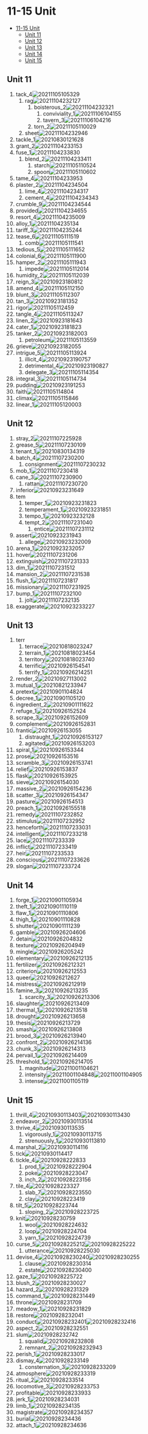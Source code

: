 # 11-15 Unit

- [11-15 Unit](#11-15-unit)
  - [Unit 11](#unit-11)
  - [Unit 12](#unit-12)
  - [Unit 13](#unit-13)
  - [Unit 14](#unit-14)
  - [Unit 15](#unit-15)

## Unit 11

1. tack_4![20211105105329](https://raw.githubusercontent.com/Logible/Image/main/note_image/20211105105329.png)
   1. rag![20211104232127](https://raw.githubusercontent.com/Logible/Image/main/note_image/20211104232127.png)
      1. boisterous_2![20211104232321](https://raw.githubusercontent.com/Logible/Image/main/note_image/20211104232321.png)
         1. conviviality_1![20211106104155](https://raw.githubusercontent.com/Logible/Image/main/note_image/20211106104155.png)
         2. tavern_3![20211106104216](https://raw.githubusercontent.com/Logible/Image/main/note_image/20211106104216.png)
      2. torn_2![20211105110029](https://raw.githubusercontent.com/Logible/Image/main/note_image/20211105110029.png)
   2. sheet![20211104232946](https://raw.githubusercontent.com/Logible/Image/main/note_image/20211104232946.png)
2. tackle_1![20210830121628](https://raw.githubusercontent.com/Logible/Image/main/note_image/20210830121628.png)
3. grant_2![20211104233153](https://raw.githubusercontent.com/Logible/Image/main/note_image/20211104233153.png)
4. fuse_1![20211104233830](https://raw.githubusercontent.com/Logible/Image/main/note_image/20211104233830.png)
   1. blend_2![20211104233411](https://raw.githubusercontent.com/Logible/Image/main/note_image/20211104233411.png)
      1. starch![20211105110524](https://raw.githubusercontent.com/Logible/Image/main/note_image/20211105110524.png)
      2. spoon![20211105110602](https://raw.githubusercontent.com/Logible/Image/main/note_image/20211105110602.png)
5. tame_4![20211104233953](https://raw.githubusercontent.com/Logible/Image/main/note_image/20211104233953.png)
6. plaster_2![20211104234504](https://raw.githubusercontent.com/Logible/Image/main/note_image/20211104234504.png)
   1. lime_4![20211104234317](https://raw.githubusercontent.com/Logible/Image/main/note_image/20211104234317.png)
   2. cement_4![20211104234343](https://raw.githubusercontent.com/Logible/Image/main/note_image/20211104234343.png)
7. crumble_9![20211104234544](https://raw.githubusercontent.com/Logible/Image/main/note_image/20211104234544.png)
8. provided![20211104234655](https://raw.githubusercontent.com/Logible/Image/main/note_image/20211104234655.png)
9. resort_4![20211104235009](https://raw.githubusercontent.com/Logible/Image/main/note_image/20211104235009.png)
10. alloy_1![20211104235134](https://raw.githubusercontent.com/Logible/Image/main/note_image/20211104235134.png)
11. tariff_3![20211104235244](https://raw.githubusercontent.com/Logible/Image/main/note_image/20211104235244.png)
12. tease_6![20211105111519](https://raw.githubusercontent.com/Logible/Image/main/note_image/20211105111519.png)
    1. comb![20211105111541](https://raw.githubusercontent.com/Logible/Image/main/note_image/20211105111541.png)
13. tedious_5![20211105111652](https://raw.githubusercontent.com/Logible/Image/main/note_image/20211105111652.png)
14. colonial_6![20211105111900](https://raw.githubusercontent.com/Logible/Image/main/note_image/20211105111900.png)
15. hamper_2![20211105111943](https://raw.githubusercontent.com/Logible/Image/main/note_image/20211105111943.png)
    1. impede![20211105112014](https://raw.githubusercontent.com/Logible/Image/main/note_image/20211105112014.png)
16. humidity_2![20211105112039](https://raw.githubusercontent.com/Logible/Image/main/note_image/20211105112039.png)
17. reign_3![20210923180812](https://raw.githubusercontent.com/Logible/Image/main/note_image/20210923180812.png)
18. amend_4![20211105112150](https://raw.githubusercontent.com/Logible/Image/main/note_image/20211105112150.png)
19. blunt_3![20211105112307](https://raw.githubusercontent.com/Logible/Image/main/note_image/20211105112307.png)
20. tan_3![20210923181352](https://raw.githubusercontent.com/Logible/Image/main/note_image/20210923181352.png)
21. rigor![20211105112459](https://raw.githubusercontent.com/Logible/Image/main/note_image/20211105112459.png)
22. tangle_4![20211105113247](https://raw.githubusercontent.com/Logible/Image/main/note_image/20211105113247.png)
23. linen_2![20210923181643](https://raw.githubusercontent.com/Logible/Image/main/note_image/20210923181643.png)
24. cater_1![20210923181823](https://raw.githubusercontent.com/Logible/Image/main/note_image/20210923181823.png)
25. tanker_2![20210923182003](https://raw.githubusercontent.com/Logible/Image/main/note_image/20210923182003.png)
    1. petroleum![20211105113559](https://raw.githubusercontent.com/Logible/Image/main/note_image/20211105113559.png)
26. grieve![20210923182055](https://raw.githubusercontent.com/Logible/Image/main/note_image/20210923182055.png)
27. intrigue_5![20211105113924](https://raw.githubusercontent.com/Logible/Image/main/note_image/20211105113924.png)
    1. illicit_4![20210923190757](https://raw.githubusercontent.com/Logible/Image/main/note_image/20210923190757.png)
    2. detrimental_4![20210923190827](https://raw.githubusercontent.com/Logible/Image/main/note_image/20210923190827.png)
    3. delegate_3![20211105114354](https://raw.githubusercontent.com/Logible/Image/main/note_image/20211105114354.png)
28. integral_3![20211105114734](https://raw.githubusercontent.com/Logible/Image/main/note_image/20211105114734.png)
29. pudding![20210923191253](https://raw.githubusercontent.com/Logible/Image/main/note_image/20210923191253.png)
30. faith![20211105114804](https://raw.githubusercontent.com/Logible/Image/main/note_image/20211105114804.png)
31. climax![20211105115846](https://raw.githubusercontent.com/Logible/Image/main/note_image/20211105115846.png)
32. linear_1![20211105120003](https://raw.githubusercontent.com/Logible/Image/main/note_image/20211105120003.png)

## Unit 12

1. stray_2![20211107225928](https://raw.githubusercontent.com/Logible/Image/main/note_image/20211107225928.png)
2. grease_5![20211107230109](https://raw.githubusercontent.com/Logible/Image/main/note_image/20211107230109.png)
3. tenant_1![20210830134319](https://raw.githubusercontent.com/Logible/Image/main/note_image/20210830134319.png)
4. batch_4![20211107230200](https://raw.githubusercontent.com/Logible/Image/main/note_image/20211107230200.png)
   1. consignment![20211107230232](https://raw.githubusercontent.com/Logible/Image/main/note_image/20211107230232.png)
5. mob_1![20211107230418](https://raw.githubusercontent.com/Logible/Image/main/note_image/20211107230418.png)
6. cane_3![20211107230900](https://raw.githubusercontent.com/Logible/Image/main/note_image/20211107230900.png)
   1. rattan![20211107230720](https://raw.githubusercontent.com/Logible/Image/main/note_image/20211107230720.png)
7. inferior![20210923231649](https://raw.githubusercontent.com/Logible/Image/main/note_image/20210923231649.png)
8. tem
   1. temper_1![20210923231823](https://raw.githubusercontent.com/Logible/Image/main/note_image/20210923231823.png)
   2. temperament_1![20210923231851](https://raw.githubusercontent.com/Logible/Image/main/note_image/20210923231851.png)
   3. tempo_1![20210923232128](https://raw.githubusercontent.com/Logible/Image/main/note_image/20210923232128.png)
   4. tempt_2![20211107231040](https://raw.githubusercontent.com/Logible/Image/main/note_image/20211107231040.png)
      1. entice![20211107231112](https://raw.githubusercontent.com/Logible/Image/main/note_image/20211107231112.png)
9. assert![20210923231943](https://raw.githubusercontent.com/Logible/Image/main/note_image/20210923231943.png)
   1. allege![20210923232009](https://raw.githubusercontent.com/Logible/Image/main/note_image/20210923232009.png)
10. arena_1![20210923232057](https://raw.githubusercontent.com/Logible/Image/main/note_image/20210923232057.png)
11. hover![20211107231206](https://raw.githubusercontent.com/Logible/Image/main/note_image/20211107231206.png)
12. extinguish![20211107231333](https://raw.githubusercontent.com/Logible/Image/main/note_image/20211107231333.png)
13. dim_1![20211107231512](https://raw.githubusercontent.com/Logible/Image/main/note_image/20211107231512.png)
14. mansion_2![20211107231538](https://raw.githubusercontent.com/Logible/Image/main/note_image/20211107231538.png)
15. flush_1![20211107231817](https://raw.githubusercontent.com/Logible/Image/main/note_image/20211107231817.png)
16. missionary![20211107231925](https://raw.githubusercontent.com/Logible/Image/main/note_image/20211107231925.png)
17. bump_1![20211107232100](https://raw.githubusercontent.com/Logible/Image/main/note_image/20211107232100.png)
    1. jolt![20211107232135](https://raw.githubusercontent.com/Logible/Image/main/note_image/20211107232135.png)
18. exaggerate![20210923233227](https://raw.githubusercontent.com/Logible/Image/main/note_image/20210923233227.png)

## Unit 13

1. terr
   1. terrace![20210818023247](https://raw.githubusercontent.com/Logible/Image/main/note_image/20210818023247.png)
   2. terrain_1![20210818023454](https://raw.githubusercontent.com/Logible/Image/main/note_image/20210818023454.png)
   3. territory![20210818023740](https://raw.githubusercontent.com/Logible/Image/main/note_image/20210818023740.png)
   4. terrific![20210926154541](https://raw.githubusercontent.com/Logible/Image/main/note_image/20210926154541.png)
   5. terrify_1![20210926214251](https://raw.githubusercontent.com/Logible/Image/main/note_image/20210926214251.png)
2. render_2![20210927113002](https://raw.githubusercontent.com/Logible/Image/main/note_image/20210927113002.png)
3. mutual_1![20210821233947](https://raw.githubusercontent.com/Logible/Image/main/note_image/20210821233947.png)
4. pretext![20210901104824](https://raw.githubusercontent.com/Logible/Image/main/note_image/20210901104824.png)
5. decree_1![20210901105120](https://raw.githubusercontent.com/Logible/Image/main/note_image/20210901105120.png)
6. ingredient_2![20210901111622](https://raw.githubusercontent.com/Logible/Image/main/note_image/20210901111622.png)
7. refuge_1![20210926152524](https://raw.githubusercontent.com/Logible/Image/main/note_image/20210926152524.png)
8. scrape_3![20210926152609](https://raw.githubusercontent.com/Logible/Image/main/note_image/20210926152609.png)
9. complement![20210926152831](https://raw.githubusercontent.com/Logible/Image/main/note_image/20210926152831.png)
10. frantic![20210926153055](https://raw.githubusercontent.com/Logible/Image/main/note_image/20210926153055.png)
    1. distraught_1![20210926153127](https://raw.githubusercontent.com/Logible/Image/main/note_image/20210926153127.png)
    2. agitated![20210926153203](https://raw.githubusercontent.com/Logible/Image/main/note_image/20210926153203.png)
11. spiral_1![20210926153344](https://raw.githubusercontent.com/Logible/Image/main/note_image/20210926153344.png)
12. prose![20210926153516](https://raw.githubusercontent.com/Logible/Image/main/note_image/20210926153516.png)
13. scramble_3![20210926153741](https://raw.githubusercontent.com/Logible/Image/main/note_image/20210926153741.png)
14. relief![20210926153837](https://raw.githubusercontent.com/Logible/Image/main/note_image/20210926153837.png)
15. flask![20210926153925](https://raw.githubusercontent.com/Logible/Image/main/note_image/20210926153925.png)
16. sieve![20210926154030](https://raw.githubusercontent.com/Logible/Image/main/note_image/20210926154030.png)
17. massive_2![20210926154236](https://raw.githubusercontent.com/Logible/Image/main/note_image/20210926154236.png)
18. scatter_3![20210926154347](https://raw.githubusercontent.com/Logible/Image/main/note_image/20210926154347.png)
19. pasture![20210926154513](https://raw.githubusercontent.com/Logible/Image/main/note_image/20210926154513.png)
20. preach_1![20210926155518](https://raw.githubusercontent.com/Logible/Image/main/note_image/20210926155518.png)
21. remedy![20211107232852](https://raw.githubusercontent.com/Logible/Image/main/note_image/20211107232852.png)
22. stimulus![20211107232952](https://raw.githubusercontent.com/Logible/Image/main/note_image/20211107232952.png)
23. henceforth![20211107233031](https://raw.githubusercontent.com/Logible/Image/main/note_image/20211107233031.png)
24. intelligent![20211107233218](https://raw.githubusercontent.com/Logible/Image/main/note_image/20211107233218.png)
25. lace![20211107233339](https://raw.githubusercontent.com/Logible/Image/main/note_image/20211107233339.png)
26. inflict![20211107233419](https://raw.githubusercontent.com/Logible/Image/main/note_image/20211107233419.png)
27. heir![20211107233533](https://raw.githubusercontent.com/Logible/Image/main/note_image/20211107233533.png)
28. conscious![20211107233626](https://raw.githubusercontent.com/Logible/Image/main/note_image/20211107233626.png)
29. slogan![20211107233724](https://raw.githubusercontent.com/Logible/Image/main/note_image/20211107233724.png)

## Unit 14

1. forge_1![20210901105934](https://raw.githubusercontent.com/Logible/Image/main/note_image/20210901105934.png)
2. theft_1![20210901110119](https://raw.githubusercontent.com/Logible/Image/main/note_image/20210901110119.png)
3. flaw_1![20210901110806](https://raw.githubusercontent.com/Logible/Image/main/note_image/20210901110806.png)
4. thigh_1![20210901110828](https://raw.githubusercontent.com/Logible/Image/main/note_image/20210901110828.png)
5. shutter![20210901111239](https://raw.githubusercontent.com/Logible/Image/main/note_image/20210901111239.png)
6. gamble![20210926204606](https://raw.githubusercontent.com/Logible/Image/main/note_image/20210926204606.png)
7. detain![20210926204832](https://raw.githubusercontent.com/Logible/Image/main/note_image/20210926204832.png)
8. texture![20210926204949](https://raw.githubusercontent.com/Logible/Image/main/note_image/20210926204949.png)
9. mingle![20210926205242](https://raw.githubusercontent.com/Logible/Image/main/note_image/20210926205242.png)
10. elementary![20210926212135](https://raw.githubusercontent.com/Logible/Image/main/note_image/20210926212135.png)
11. fertilizer![20210926212321](https://raw.githubusercontent.com/Logible/Image/main/note_image/20210926212321.png)
12. criterion![20210926212553](https://raw.githubusercontent.com/Logible/Image/main/note_image/20210926212553.png)
13. queer![20210926212627](https://raw.githubusercontent.com/Logible/Image/main/note_image/20210926212627.png)
14. mistress![20210926212919](https://raw.githubusercontent.com/Logible/Image/main/note_image/20210926212919.png)
15. famine_3![20210926213235](https://raw.githubusercontent.com/Logible/Image/main/note_image/20210926213235.png)
    1. scarcity_3![20210926213306](https://raw.githubusercontent.com/Logible/Image/main/note_image/20210926213306.png)
16. slaughter![20210926213409](https://raw.githubusercontent.com/Logible/Image/main/note_image/20210926213409.png)
17. thermal_1![20210926213518](https://raw.githubusercontent.com/Logible/Image/main/note_image/20210926213518.png)
18. drought![20210926213658](https://raw.githubusercontent.com/Logible/Image/main/note_image/20210926213658.png)
19. thesis![20210926213729](https://raw.githubusercontent.com/Logible/Image/main/note_image/20210926213729.png)
20. smash![20210926213808](https://raw.githubusercontent.com/Logible/Image/main/note_image/20210926213808.png)
21. brood_3![20210926213940](https://raw.githubusercontent.com/Logible/Image/main/note_image/20210926213940.png)
22. confront_2![20210926214136](https://raw.githubusercontent.com/Logible/Image/main/note_image/20210926214136.png)
23. chunk_3![20210926214313](https://raw.githubusercontent.com/Logible/Image/main/note_image/20210926214313.png)
24. pervail_1![20210926214409](https://raw.githubusercontent.com/Logible/Image/main/note_image/20210926214409.png)
25. threshold_1![20210926214705](https://raw.githubusercontent.com/Logible/Image/main/note_image/20210926214705.png)
    1. magnitude![20211001104621](https://raw.githubusercontent.com/Logible/Image/main/note_image/20211001104621.png)
    2. intensity![20211001104848](https://raw.githubusercontent.com/Logible/Image/main/note_image/20211001104848.png)![20211001104905](https://raw.githubusercontent.com/Logible/Image/main/note_image/20211001104905.png)
    3. intense![20211001105119](https://raw.githubusercontent.com/Logible/Image/main/note_image/20211001105119.png)

## Unit 15

1. thrill_4![20210930113403](https://raw.githubusercontent.com/Logible/Image/main/note_image/20210930113403.png)![20210930113430](https://raw.githubusercontent.com/Logible/Image/main/note_image/20210930113430.png)
2. endeavor_2![20210930113514](https://raw.githubusercontent.com/Logible/Image/main/note_image/20210930113514.png)
3. thrive_4![20210930113535](https://raw.githubusercontent.com/Logible/Image/main/note_image/20210930113535.png)
   1. vigorously_1![20210930113715](https://raw.githubusercontent.com/Logible/Image/main/note_image/20210930113715.png)
   2. strenuously_1![20210930113810](https://raw.githubusercontent.com/Logible/Image/main/note_image/20210930113810.png)
4. marshal_2![20210930114116](https://raw.githubusercontent.com/Logible/Image/main/note_image/20210930114116.png)
5. tick![20210930114417](https://raw.githubusercontent.com/Logible/Image/main/note_image/20210930114417.png)
6. tickle_4![20210928222833](https://raw.githubusercontent.com/Logible/Image/main/note_image/20210928222833.png)
   1. prod_1![20210928222904](https://raw.githubusercontent.com/Logible/Image/main/note_image/20210928222904.png)
   2. poke![20210928223047](https://raw.githubusercontent.com/Logible/Image/main/note_image/20210928223047.png)
   3. inch_2![20210928223156](https://raw.githubusercontent.com/Logible/Image/main/note_image/20210928223156.png)
7. tile_4![20210928223327](https://raw.githubusercontent.com/Logible/Image/main/note_image/20210928223327.png)
   1. slab_7![20210928223550](https://raw.githubusercontent.com/Logible/Image/main/note_image/20210928223550.png)
   2. clay![20210928223419](https://raw.githubusercontent.com/Logible/Image/main/note_image/20210928223419.png)
8. tilt_5![20210928223744](https://raw.githubusercontent.com/Logible/Image/main/note_image/20210928223744.png)
   1. sloping_2![20210928223725](https://raw.githubusercontent.com/Logible/Image/main/note_image/20210928223725.png)
9. knit![20210928230759](https://raw.githubusercontent.com/Logible/Image/main/note_image/20210928230759.png)
   1. wool![20210928224632](https://raw.githubusercontent.com/Logible/Image/main/note_image/20210928224632.png)
   2. loop![20210928224704](https://raw.githubusercontent.com/Logible/Image/main/note_image/20210928224704.png)
   3. yarn_1![20210928224739](https://raw.githubusercontent.com/Logible/Image/main/note_image/20210928224739.png)
10. curse_5![20210928225212](https://raw.githubusercontent.com/Logible/Image/main/note_image/20210928225212.png)![20210928225222](https://raw.githubusercontent.com/Logible/Image/main/note_image/20210928225222.png)
    1. utterance![20210928225030](https://raw.githubusercontent.com/Logible/Image/main/note_image/20210928225030.png)
11. devise_4![20210928230240](https://raw.githubusercontent.com/Logible/Image/main/note_image/20210928230240.png)![20210928230255](https://raw.githubusercontent.com/Logible/Image/main/note_image/20210928230255.png)
    1. clause![20210928230314](https://raw.githubusercontent.com/Logible/Image/main/note_image/20210928230314.png)
    2. estate![20210928230400](https://raw.githubusercontent.com/Logible/Image/main/note_image/20210928230400.png)
12. gaze_1![20210928225722](https://raw.githubusercontent.com/Logible/Image/main/note_image/20210928225722.png)
13. blush_2![20210928230027](https://raw.githubusercontent.com/Logible/Image/main/note_image/20210928230027.png)
14. hazard_2![20210928231329](https://raw.githubusercontent.com/Logible/Image/main/note_image/20210928231329.png)
15. command_1![20210928231449](https://raw.githubusercontent.com/Logible/Image/main/note_image/20210928231449.png)
16. throne![20210928231709](https://raw.githubusercontent.com/Logible/Image/main/note_image/20210928231709.png)
17. meadow_1![20210928231829](https://raw.githubusercontent.com/Logible/Image/main/note_image/20210928231829.png)
18. restore![20210928232041](https://raw.githubusercontent.com/Logible/Image/main/note_image/20210928232041.png)
19. conduct![20210928232401](https://raw.githubusercontent.com/Logible/Image/main/note_image/20210928232401.png)![20210928232416](https://raw.githubusercontent.com/Logible/Image/main/note_image/20210928232416.png)
20. aspect_2![20210928232551](https://raw.githubusercontent.com/Logible/Image/main/note_image/20210928232551.png)
21. slum![20210928232742](https://raw.githubusercontent.com/Logible/Image/main/note_image/20210928232742.png)
    1. squalid![20210928232808](https://raw.githubusercontent.com/Logible/Image/main/note_image/20210928232808.png)
    2. remnant_2![20210928232943](https://raw.githubusercontent.com/Logible/Image/main/note_image/20210928232943.png)
22. perish_1![20210928233017](https://raw.githubusercontent.com/Logible/Image/main/note_image/20210928233017.png)
23. dismay_4![20210928233149](https://raw.githubusercontent.com/Logible/Image/main/note_image/20210928233149.png)
    1. consternation_3![20210928233209](https://raw.githubusercontent.com/Logible/Image/main/note_image/20210928233209.png)
24. atmosphere![20210928233319](https://raw.githubusercontent.com/Logible/Image/main/note_image/20210928233319.png)
25. ritual_2![20210928233514](https://raw.githubusercontent.com/Logible/Image/main/note_image/20210928233514.png)
26. locomotive_3![20210928233753](https://raw.githubusercontent.com/Logible/Image/main/note_image/20210928233753.png)
27. profitable![20210928233933](https://raw.githubusercontent.com/Logible/Image/main/note_image/20210928233933.png)
28. jerk_1![20210928234031](https://raw.githubusercontent.com/Logible/Image/main/note_image/20210928234031.png)
29. limb_1![20210928234135](https://raw.githubusercontent.com/Logible/Image/main/note_image/20210928234135.png)
30. magistrate![20210928234357](https://raw.githubusercontent.com/Logible/Image/main/note_image/20210928234357.png)
31. burial![20210928234436](https://raw.githubusercontent.com/Logible/Image/main/note_image/20210928234436.png)
32. attach_1![20210928234636](https://raw.githubusercontent.com/Logible/Image/main/note_image/20210928234636.png)
